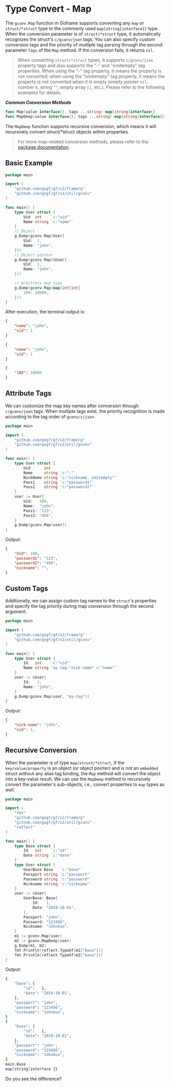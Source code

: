 # Type Convert - Map

The `gconv.Map` function in Goframe supports converting any `map` or `struct/*struct` type to the commonly used `map[string]interface{}` type. When the conversion parameter is of `struct/*struct` type, it automatically recognizes the struct's `c/gconv/json` tags. You can also specify custom conversion tags and the priority of multiple tag parsing through the second parameter `tags` of the `Map` method. If the conversion fails, it returns `nil`.

> When converting `struct/*struct` types, it supports `c/gconv/json` property tags and also supports the "-" and "omitempty" tag properties. When using the "-" tag property, it means the property is not converted; when using the "omitempty" tag property, it means the property is not converted when it is empty (empty pointer `nil`, number `0`, string `""`, empty array `[]`, etc.). Please refer to the following examples for details.

***Common Conversion Methods***

```go
func Map(value interface{}, tags ...string) map[string]interface{}
func MapDeep(value interface{}, tags ...string) map[string]interface{}
```

The `MapDeep` function supports recursive conversion, which means it will recursively convert struct/*struct objects within properties.

> For more map-related conversion methods, please refer to the [package documentation](https://pkg.go.dev/github.com/gogf/gf/v2/util/gconv).

## Basic Example

```go
package main

import (
    "github.com/gogf/gf/v2/frame/g"
    "github.com/gogf/gf/v2/util/gconv"
)

func main() {
    type User struct {
        Uid  int    `c:"uid"`
        Name string `c:"name"`
    }
    // Object
    g.Dump(gconv.Map(User{
        Uid:  1,
        Name: "john",
    }))
    // Object pointer
    g.Dump(gconv.Map(&User{
        Uid:  1,
        Name: "john",
    }))

    // Arbitrary map type
    g.Dump(gconv.Map(map[int]int{
        100: 10000,
    }))
}
```

After execution, the terminal output is:

```json
{
    "name": "john",
    "uid": 1
}

{
    "name": "john",
    "uid": 1
}

{
    "100": 10000
}
```

## Attribute Tags

We can customize the map key names after conversion through `c/gconv/json` tags. When multiple tags exist, the priority recognition is made according to the tag order of `gconv/c/json`.

```go
package main

import (
    "github.com/gogf/gf/v2/frame/g"
    "github.com/gogf/gf/v2/util/gconv"
)

func main() {
    type User struct {
        Uid      int
        Name     string `c:"-"`
        NickName string `c:"nickname, omitempty"`
        Pass1    string `c:"password1"`
        Pass2    string `c:"password2"`
    }
    user := User{
        Uid:   100,
        Name:  "john",
        Pass1: "123",
        Pass2: "456",
    }
    g.Dump(gconv.Map(user))
}
```

Output:

```json
{
    "Uid": 100,
    "password1": "123",
    "password2": "456",
    "nickname": "",
}
```

## Custom Tags

Additionally, we can assign custom tag names to the `struct`'s properties and specify the tag priority during map conversion through the second argument.

```go
package main

import (
    "github.com/gogf/gf/v2/frame/g"
    "github.com/gogf/gf/v2/util/gconv"
)

func main() {
    type User struct {
        Id   int    `c:"uid"`
        Name string `my-tag:"nick-name" c:"name"`
    }
    user := &User{
        Id:   1,
        Name: "john",
    }
    g.Dump(gconv.Map(user, "my-tag"))
}
```

Output:

```json
{
    "nick-name": "john",
    "uid": 1,
}
```

## Recursive Conversion

When the parameter is of type `map/struct/*struct`, if the `key/value/property` is an object (or object pointer) and is not an `embedded` struct without any alias tag binding, the `Map` method will convert the object into a key-value result. We can use the `MapDeep` method to recursively convert the parameter's sub-objects, i.e., convert properties to `map` types as well.

```go
package main

import (
    "fmt"
    "github.com/gogf/gf/v2/frame/g"
    "github.com/gogf/gf/v2/util/gconv"
    "reflect"
)

func main() {
    type Base struct {
        Id   int    `c:"id"`
        Date string `c:"date"`
    }
    type User struct {
        UserBase Base   `c:"base"`
        Passport string `c:"passport"`
        Password string `c:"password"`
        Nickname string `c:"nickname"`
    }
    user := &User{
        UserBase: Base{
            Id:   1,
            Date: "2019-10-01",
        },
        Passport: "john",
        Password: "123456",
        Nickname: "JohnGuo",
    }
    m1 := gconv.Map(user)
    m2 := gconv.MapDeep(user)
    g.Dump(m1, m2)
    fmt.Println(reflect.TypeOf(m1["base"]))
    fmt.Println(reflect.TypeOf(m2["base"]))
}
```

Output:

```bash
{
    "base": {
        "id":   1,
        "date": "2019-10-01",
    },
    "passport": "john",
    "password": "123456",
    "nickname": "JohnGuo",
}
{
    "base": {
        "id":   1,
        "date": "2019-10-01",
    },
    "passport": "john",
    "password": "123456",
    "nickname": "JohnGuo",
}
main.Base
map[string]interface {}
```

Do you see the difference?
